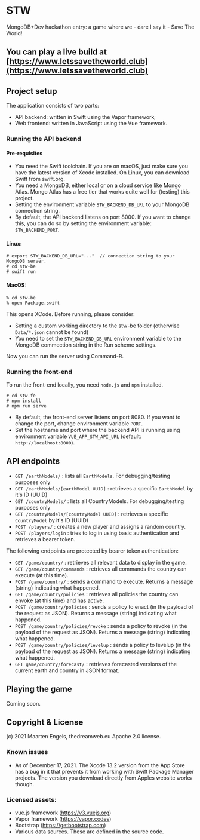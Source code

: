 # STW
MongoDB+Dev hackathon entry: a game where we - dare I say it - Save The World!

## You can play a live build at [https://www.letssavetheworld.club](https://www.letssavetheworld.club)

## Project setup
The application consists of two parts:
* API backend: written in Swift using the Vapor framework;
* Web frontend: written in JavaScript using the Vue framework.

### Running the API backend
#### Pre-requisites
* You need the Swift toolchain. If you are on macOS, just make sure you have the latest version of Xcode installed. On Linux, you can download Swift from swift.org.
* You need a MongoDB, either local or on a cloud service like Mongo Atlas. Mongo Atlas has a free tier that works quite well for (testing) this project.
* Setting the environment variable `STW_BACKEND_DB_URL` to your MongoDB connection string.
* By default, the API backend listens on port 8000. If you want to change this, you can do so by setting the environment variable: `STW_BACKEND_PORT`.

#### Linux:
```
# export STW_BACKEND_DB_URL="..."  // connection string to your MongoDB server.
# cd stw-be
# swift run
```

#### MacOS:
```
% cd stw-be
% open Package.swift
```

This opens XCode. Before running, please consider:
* Setting a custom working directory to the stw-be folder (otherwise `Data/*.json` cannot be found)
* You need to set the `STW_BACKEND_DB_URL` environment variable to the MongoDB commection string in the Run scheme settings. 

Now you can run the server using Command-R.

### Running the front-end
To run the front-end locally, you need `node.js` and `npm` installed.
```
# cd stw-fe
# npm install
# npm run serve
```
* By default, the front-end server listens on port 8080. If you want to change the port, change environment variable `PORT`.
* Set the hostname and port where the backend API is running using environment variable `VUE_APP_STW_API_URL` (default: `http://localhost:8000`). 

## API endpoints
* `GET /earthModels/` : lists all `EarthModels`. For debugging/testing purposes only
* `GET /earthModels/[earthModel UUID]` : retrieves a specific `EarthModel` by it's ID (UUID)
* `GET /countryModels/` : lists all CountryModels. For debugging/testing purposes only
* `GET /countryModels/[countryModel UUID]` : retrieves a specific `CountryModel` by it's ID (UUID)
* `POST /players/` : creates a new player and assigns a random country.
* `POST /players/login` : tries to log in using basic authentication and retrieves a bearer token.

The following endpoints are protected by bearer token authentication:
* `GET /game/country/` : retrieves all relevant data to display in the game.
* `GET /game/country/commands` : retrieves all commands the country can execute (at this time).
* `POST /game/country/` : sends a command to execute. Returns a message (string) indicating what happened.
* `GET /game/country/policies` : retrieves all policies the country can envoke (at this time) and has active.
* `POST /game/country/policies` : sends a policy to enact (in the payload of the request as JSON). Returns a message (string) indicating what happened.
* `POST /game/country/policies/revoke` : sends a policy to revoke (in the payload of the request as JSON). Returns a message (string) indicating what happened.
* `POST /game/country/policies/levelup` : sends a policy to levelup (in the payload of the request as JSON). Returns a message (string) indicating what happened.
* `GET game/country/forecast/` : retrieves forecasted versions of the current earth and country in JSON format. 

## Playing the game
Coming soon.

## Copyright & License
(c) 2021 Maarten Engels, thedreamweb.eu
Apache 2.0 license.

### Known issues
* As of December 17, 2021. The Xcode 13.2 version from the App Store has a bug in it that prevents it from working with Swift Package Manager projects. The version you download directly from Apples website works though.  

### Licensed assets:
* vue.js framework (https://v3.vuejs.org)
* Vapor framework (https://vapor.codes)
* Bootstrap (https://getbootstrap.com)
* Various data sources. These are defined in the source code.

